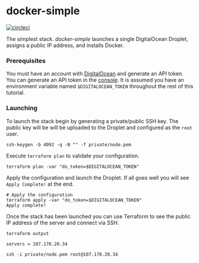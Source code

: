 # docker-simple

[![circleci][circleci]](https://circleci.com/gh/vektorcloud/simple-stack)

The simplest stack. *docker-simple* launches a single DigitalOcean Droplet, assigns a public IP address, and installs Docker.

### Prerequisites

You must have an account with [DigitalOcean](https://www.digitalocean.com/) and generate an
API token. You can generate an API token in the [console](https://cloud.digitalocean.com/settings/api/tokens).
It is assumed you have an environment variable named `$DIGITALOCEAN_TOKEN` throughout the rest of this
tutorial.

### Launching

To launch the stack begin by generating a private/public SSH key.
The public key will be will be uploaded to the Droplet and configured
as the `root` user.

    ssh-keygen -b 4092 -q -N "" -f private/node.pem

Execute `terraform plan` to validate your configuration.

    terraform plan -var "do_token=$DIGITALOCEAN_TOKEN"

Apply the configuration and launch the Droplet. If all goes well 
you will see `Apply Complete!` at the end.

    # Apply the configuration
    terraform apply -var "do_token=$DIGITALOCEAN_TOKEN"
    Apply complete!


Once the stack has been launched you can use Terraform to see the public IP address of 
the server and connect via SSH.

    terraform output

    servers = 107.170.20.34

    ssh -i private/node.pem root@107.170.20.34




[circleci]: https://img.shields.io/circleci/build/gh/vektorcloud/simple-stack?color=1dd6c9&logo=CircleCI&logoColor=1dd6c9&style=for-the-badge "simple-stack"
